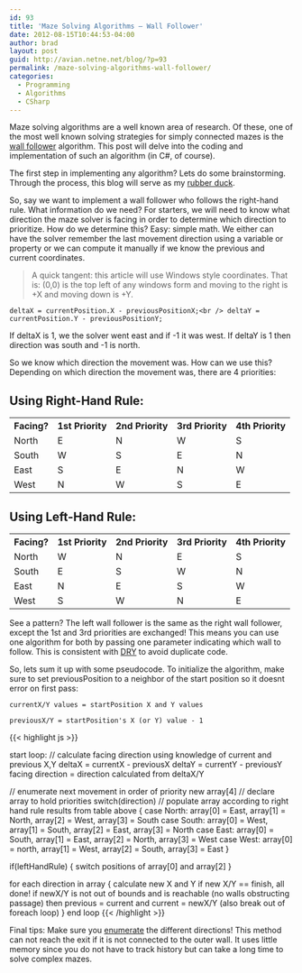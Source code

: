 ```yaml
---
id: 93
title: 'Maze Solving Algorithms – Wall Follower'
date: 2012-08-15T10:44:53-04:00
author: brad
layout: post
guid: http://avian.netne.net/blog/?p=93
permalink: /maze-solving-algorithms-wall-follower/
categories:
  - Programming
  - Algorithms
  - CSharp
---
```


Maze solving algorithms are a well known area of research. Of these, one of the most well known solving strategies for simply connected mazes is the [wall follower](http://en.wikipedia.org/wiki/Maze_solving_algorithm#Wall_follower) algorithm. This post will delve into the coding and implementation of such an algorithm (in C#, of course).

<!--more-->

The first step in implementing any algorithm? Lets do some brainstorming. Through the process, this blog will serve as my [rubber duck](http://en.wikipedia.org/wiki/Rubber_duck_debugging).

So, say we want to implement a wall follower who follows the right-hand rule. What information do we need? For starters, we will need to know what direction the maze solver is facing in order to determine which direction to prioritize. How do we determine this? Easy: simple math. We either can have the solver remember the last movement direction using a variable or property or we can compute it manually if we know the previous and current coordinates.

> A quick tangent: this article will use Windows style coordinates. That is: (0,0) is the top left of any windows form and moving to the right is +X and moving down is +Y.

`deltaX = currentPosition.X - previousPositionX;<br /> deltaY = currentPosition.Y - previousPositionY;`

If deltaX is 1, we the solver went east and if -1 it was west. If deltaY is 1 then direction was south and -1 is north.

So we know which direction the movement was. How can we use this? Depending on which direction the movement was, there are 4 priorities:

## Using Right-Hand Rule:

<table>
<tbody>
<tr>
<th>Facing?</th>
<th>1st Priority</th>
<th>2nd Priority</th>
<th>3rd Priority</th>
<th>4th Priority</th>
</tr>
<tr>
<td>North</td>
<td>E</td>
<td>N</td>
<td>W</td>
<td>S</td>
</tr>
<tr>
<td>South</td>
<td>W</td>
<td>S</td>
<td>E</td>
<td>N</td>
</tr>
<tr>
<td>East</td>
<td>S</td>
<td>E</td>
<td>N</td>
<td>W</td>
</tr>
<tr>
<td>West</td>
<td>N</td>
<td>W</td>
<td>S</td>
<td>E</td>
</tr>
</tbody>
</table>

## Using Left-Hand Rule:

<table>
<tbody>
<tr>
<th>Facing?</th>
<th>1st Priority</th>
<th>2nd Priority</th>
<th>3rd Priority</th>
<th>4th Priority</th>
</tr>
<tr>
<td>North</td>
<td>W</td>
<td>N</td>
<td>E</td>
<td>S</td>
</tr>
<tr>
<td>South</td>
<td>E</td>
<td>S</td>
<td>W</td>
<td>N</td>
</tr>
<tr>
<td>East</td>
<td>N</td>
<td>E</td>
<td>S</td>
<td>W</td>
</tr>
<tr>
<td>West</td>
<td>S</td>
<td>W</td>
<td>N</td>
<td>E</td>
</tr>
</tbody>
</table>

See a pattern? The left wall follower is the same as the right wall follower, except the 1st and 3rd priorities are exchanged! This means you can use one algorithm for both by passing one parameter indicating which wall to follow. This is consistent with [DRY](http://en.wikipedia.org/wiki/Don't_repeat_yourself) to avoid duplicate code.

So, lets sum it up with some pseudocode. To initialize the algorithm, make sure to set previousPosition to a neighbor of the start position so it doesnt error on first pass:

`currentX/Y values = startPosition X and Y values`

`previousX/Y = startPosition's X (or Y) value - 1`

{{< highlight js >}}

start loop:
// calculate facing direction using knowledge of current and previous X,Y
deltaX = currentX - previousX
deltaY = currentY - previousY
facing direction = direction calculated from deltaX/Y

// enumerate next movement in order of priority
new array[4]  // declare array to hold priorities
switch(direction) // populate array according to right hand rule results from table above
{
  case North:  array[0] = East, array[1] = North, array[2] = West, array[3] = South
  case South:  array[0] = West, array[1] = South, array[2] = East, array[3] = North
  case East:  array[0] = South, array[1] = East, array[2] = North, array[3] = West
  case West:  array[0] = north, array[1] = West, array[2] = South, array[3] = East
}

if(leftHandRule) { switch positions of array[0] and array[2] }

for each direction in array
{
  calculate new X and Y
  if new X/Y == finish, all done!
  if newX/Y is not out of bounds and is reachable (no walls obstructing passage)
  then previous = current and current = newX/Y (also break out of foreach loop)
}
end loop
{{< /highlight >}}

Final tips: Make sure you [enumerate](http://msdn.microsoft.com/en-us/library/sbbt4032.aspx) the different directions! This method can not reach the exit if it is not connected to the outer wall. It uses little memory since you do not have to track history but can take a long time to solve complex mazes.
